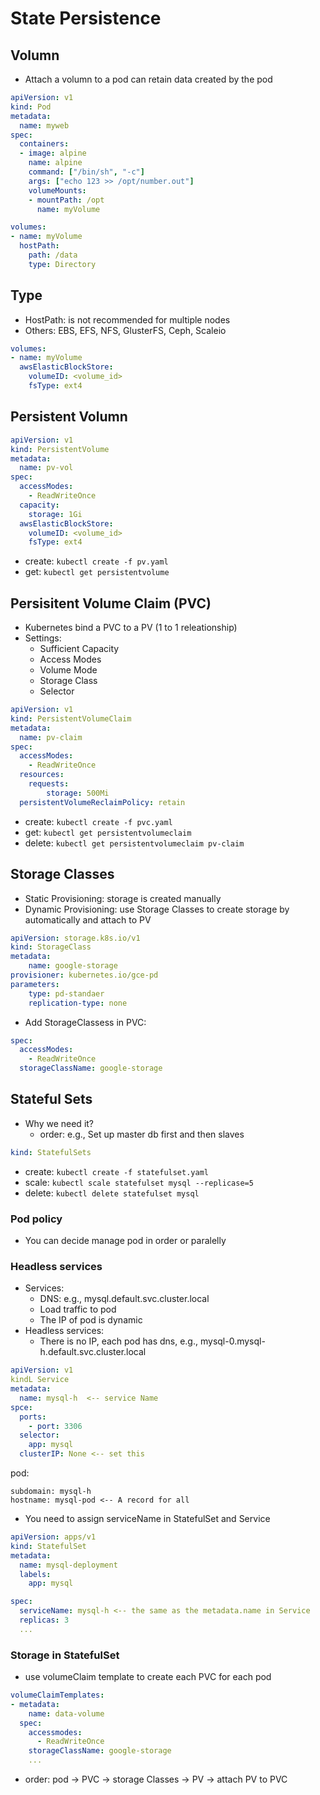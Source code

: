 # State Persistence

## Volumn
- Attach a volumn to a pod can retain data created by the pod
```yaml
apiVersion: v1
kind: Pod
metadata:
  name: myweb
spec:
  containers:
  - image: alpine
    name: alpine
    command: ["/bin/sh", "-c"]
    args: ["echo 123 >> /opt/number.out"]
    volumeMounts:
    - mountPath: /opt
      name: myVolume

volumes:
- name: myVolume
  hostPath:
    path: /data
    type: Directory
```

## Type
- HostPath: is not recommended for multiple nodes
- Others: EBS, EFS, NFS, GlusterFS, Ceph, Scaleio
```yaml
volumes:
- name: myVolume
  awsElasticBlockStore:
    volumeID: <volume_id>
    fsType: ext4
```

## Persistent Volumn
```yaml
apiVersion: v1
kind: PersistentVolume
metadata:
  name: pv-vol
spec:
  accessModes:
    - ReadWriteOnce
  capacity:
    storage: 1Gi
  awsElasticBlockStore:
    volumeID: <volume_id>
    fsType: ext4
```
- create: `kubectl create -f pv.yaml`
- get: `kubectl get persistentvolume`

## Persisitent Volume Claim (PVC)
- Kubernetes bind a PVC to a PV (1 to 1 releationship)
- Settings:
    - Sufficient Capacity
    - Access Modes
    - Volume Mode
    - Storage Class
    - Selector
```yaml
apiVersion: v1
kind: PersistentVolumeClaim
metadata:
  name: pv-claim
spec:
  accessModes:
    - ReadWriteOnce
  resources:
    requests:
        storage: 500Mi
  persistentVolumeReclaimPolicy: retain
```
- create: `kubectl create -f pvc.yaml`
- get: `kubectl get persistentvolumeclaim`
- delete: `kubectl get persistentvolumeclaim pv-claim`

## Storage Classes
- Static Provisioning: storage is created manually
- Dynamic Provisioning: use Storage Classes to create storage by automatically and attach to PV
```yaml
apiVersion: storage.k8s.io/v1
kind: StorageClass
metadata:
    name: google-storage
provisioner: kubernetes.io/gce-pd
parameters:
    type: pd-standaer
    replication-type: none
```
- Add StorageClassess in PVC:
```yaml
spec:
  accessModes:
    - ReadWriteOnce
  storageClassName: google-storage
```

## Stateful Sets
- Why we need it?
    - order: e.g., Set up master db first and then slaves
```yaml
kind: StatefulSets
```
- create: `kubectl create -f statefulset.yaml`
- scale: `kubectl scale statefulset mysql --replicase=5`
- delete:  `kubectl delete statefulset mysql`

### Pod policy
- You can decide manage pod in order or paralelly

### Headless services
- Services:
    - DNS: e.g., mysql.default.svc.cluster.local
    - Load traffic to pod
    - The IP of pod is dynamic
- Headless services:
    - There is no IP, each pod has dns, e.g., mysql-0.mysql-h.default.svc.cluster.local
```yaml
apiVersion: v1
kindL Service
metadata:
  name: mysql-h  <-- service Name
spce:
  ports:
    - port: 3306
  selector:
    app: mysql
  clusterIP: None <-- set this
```
pod:
```
subdomain: mysql-h
hostname: mysql-pod <-- A record for all 
```
- You need to assign serviceName in StatefulSet and Service
```yaml
apiVersion: apps/v1
kind: StatefulSet
metadata:
  name: mysql-deployment
  labels:
    app: mysql

spec:
  serviceName: mysql-h <-- the same as the metadata.name in Service
  replicas: 3
  ...
```

### Storage in StatefulSet
- use volumeClaim template to create each PVC for each pod
```yaml
volumeClaimTemplates:
- metadata:
    name: data-volume
  spec:
    accessmodes:
      - ReadWriteOnce
    storageClassName: google-storage
    ...
```
- order: pod -> PVC -> storage Classes -> PV -> attach PV to PVC
